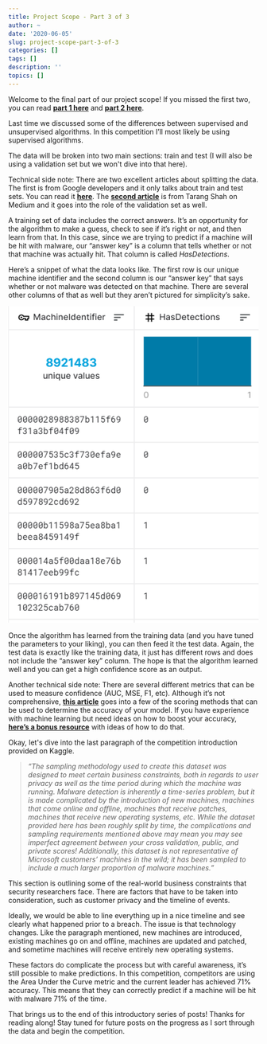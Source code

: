 ```yaml
---
title: Project Scope - Part 3 of 3
author: ~
date: '2020-06-05'
slug: project-scope-part-3-of-3
categories: []
tags: []
description: ''
topics: []
---
```



Welcome to the final part of our project scope! If you missed the first two, you can read [**part 1 here**](../project_scope_1/) and [**part 2 here**](../project_scope_2/).

Last time we discussed some of the differences between supervised and unsupervised algorithms. In this competition I’ll most likely be using supervised algorithms. 

The data will be broken into two main sections: train and test (I will also be using a validation set but we won't dive into that here).

Technical side note: There are two excellent articles about splitting the data. The first is from Google developers and it only talks about train and test sets. You can read it [**here**](https://developers.google.com/machine-learning/crash-course/training-and-test-sets/splitting-data). The [**second article**](https://towardsdatascience.com/train-validation-and-test-sets-72cb40cba9e7) is from Tarang Shah on Medium and it goes into the role of the validation set as well.  


A training set of data includes the correct answers. It’s an opportunity for the algorithm to make a guess, check to see if it’s right or not, and then learn from that. In this case, since we are trying to predict if a machine will be hit with malware, our “answer key” is a column that tells whether or not that machine was actually hit. That column is called *HasDetections*.

Here’s a snippet of what the data looks like. The first row is our unique machine identifier and the second column is our “answer key” that says whether or not malware was detected on that machine. There are several other columns of that as well but they aren’t pictured for simplicity’s sake. 

![Data Header](/static/Images/data_header_1.png)

Once the algorithm has learned from the training data (and you have tuned the parameters to your liking), you can then feed it the test data. Again, the test data is exactly like the training data, it just has different rows and does not include the “answer key” column. The hope is that the algorithm learned well and you can get a high confidence score as an output. 

Another technical side note: There are several different metrics that can be used to measure confidence (AUC, MSE, F1, etc). Although it’s not comprehensive, [**this article**](https://towardsdatascience.com/metrics-to-evaluate-your-machine-learning-algorithm-f10ba6e38234) goes into a few of the scoring methods that can be used to determine the accuracy of your model. If you have experience with machine learning but need ideas on how to boost your accuracy, [**here’s a bonus resource**](https://machinelearningmastery.com/machine-learning-performance-improvement-cheat-sheet/) with ideas of how to do that. 


Okay, let's dive into the last paragraph of the competition introduction provided on Kaggle. 

>*“The sampling methodology used to create this dataset was designed to meet certain business constraints, both in regards to user privacy as well as the time period during which the machine was running. Malware detection is inherently a time-series problem, but it is made complicated by the introduction of new machines, machines that come online and offline, machines that receive patches, machines that receive new operating systems, etc. While the dataset provided here has been roughly split by time, the complications and sampling requirements mentioned above may mean you may see imperfect agreement between your cross validation, public, and private scores! Additionally, this dataset is not representative of Microsoft customers’ machines in the wild; it has been sampled to include a much larger proportion of malware machines.”*


This section is outlining some of the real-world business constraints that security researchers face. There are factors that have to be taken into consideration, such as customer privacy and the timeline of events. 

Ideally, we would be able to line everything up in a nice timeline and see clearly what happened prior to a breach. The issue is that technology changes. Like the paragraph mentioned, new machines are introduced, existing machines go on and offline, machines are updated and patched, and sometime machines will receive entirely new operating systems. 

These factors do complicate the process but with careful awareness, it’s still possible to make predictions. In this competition, competitors are using the Area Under the Curve metric and the current leader has achieved 71% accuracy. This means that they can correctly predict if a machine will be hit with malware 71% of the time. 


That brings us to the end of this introductory series of posts! Thanks for reading along! Stay tuned for future posts on the progress as I sort through the data and begin the competition. 
